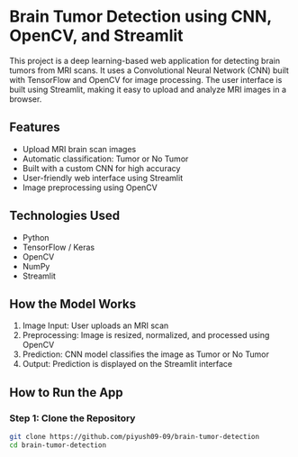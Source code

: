 # Brain Tumor Detection using CNN, OpenCV, and Streamlit

This project is a deep learning-based web application for detecting brain tumors from MRI scans. It uses a Convolutional Neural Network (CNN) built with TensorFlow and OpenCV for image processing. The user interface is built using Streamlit, making it easy to upload and analyze MRI images in a browser.

## Features

- Upload MRI brain scan images  
- Automatic classification: Tumor or No Tumor  
- Built with a custom CNN for high accuracy  
- User-friendly web interface using Streamlit  
- Image preprocessing using OpenCV

## Technologies Used

- Python  
- TensorFlow / Keras  
- OpenCV  
- NumPy  
- Streamlit

## How the Model Works

1. Image Input: User uploads an MRI scan  
2. Preprocessing: Image is resized, normalized, and processed using OpenCV  
3. Prediction: CNN model classifies the image as Tumor or No Tumor  
4. Output: Prediction is displayed on the Streamlit interface

## How to Run the App

### Step 1: Clone the Repository

```bash
git clone https://github.com/piyush09-09/brain-tumor-detection
cd brain-tumor-detection
